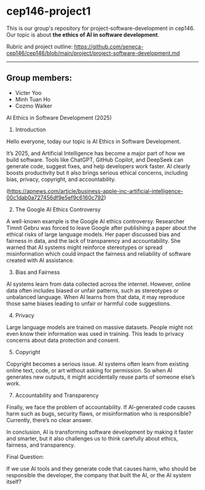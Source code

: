 # cep146-project1
This is our group's repository for project-software-development in cep146.
Our topic is about **the ethics of AI in software development**.

Rubric and project outline: https://github.com/seneca-cep146/cep146/blob/main/project/project-software-development.md

---

## Group members:
- Victer Yoo
- Minh Tuan Ho
- Cozmo Walker



AI Ethics in Software Development (2025)
1. Introduction

Hello everyone, today our topic is AI Ethics in Software Development.

It’s 2025, and Artificial Intelligence has become a major part of how we build software.
Tools like ChatGPT, GitHub Copilot, and DeepSeek can generate code, suggest fixes, and help developers work faster.
AI clearly boosts productivity but it also brings serious ethical concerns, including bias, privacy, copyright, and accountability.

(https://apnews.com/article/business-apple-inc-artificial-intelligence-00c1dab0a727456df9e5ef9c6160c792)

2. The Google AI Ethics Controversy

A well-known example is the Google AI ethics controversy.
Researcher Timnit Gebru was forced to leave Google after publishing a paper about the ethical risks of large language models.
Her paper discussed bias and fairness in data, and the lack of transparency and accountability.
She warned that AI systems might reinforce stereotypes or spread misinformation which could impact the fairness and reliability of software created with AI assistance.

3. Bias and Fairness

AI systems learn from data collected across the internet.
However, online data often includes biased or unfair patterns, such as stereotypes or unbalanced language.
When AI learns from that data, it may reproduce those same biases leading to unfair or harmful code suggestions.


4. Privacy 

Large language models are trained on massive datasets.
People might not even know their information was used in training.
This leads to privacy concerns about data protection and consent.

5. Copyright
   
Copyright becomes a serious issue.
AI systems often learn from existing online text, code, or art without asking for permission.
So when AI generates new outputs, it might accidentally reuse parts of someone else’s work.

7. Accountability and Transparency

Finally, we face the problem of accountability.
If AI-generated code causes harm such as bugs, security flaws, or misinformation who is responsible?
Currently, there’s no clear answer.

In conclusion, AI is transforming software development by making it faster and smarter, but it also challenges us to think carefully about ethics, fairness, and transparency.

Final Question:

If we use AI tools and they generate code that causes harm, who should be responsible the developer, the company that built the AI, or the AI system itself?
 


